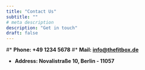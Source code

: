 ```yaml
---
title: "Contact Us"
subtitle: ""
# meta description
description: "Get in touch"
draft: false
---
```


#* **Phone: +49 1234 5678** 
#* **Mail: info@thefitbox.de**
* **Address: Novalistraße 10, Berlin - 11057**